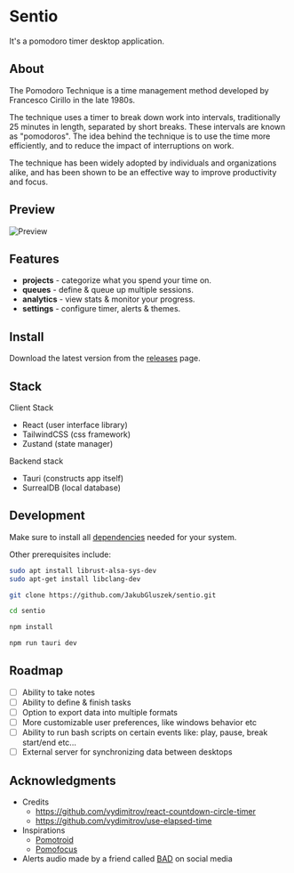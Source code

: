 # Sentio

It's a pomodoro timer desktop application.

## About

The Pomodoro Technique is a time management method developed by Francesco Cirillo in the late 1980s.

The technique uses a timer to break down work into intervals, traditionally 25 minutes in length, separated by short breaks. These intervals are known as "pomodoros". The idea behind the technique is to use the time more efficiently, and to reduce the impact of interruptions on work.

The technique has been widely adopted by individuals and organizations alike, and has been shown to be an effective way to improve productivity and focus.

## Preview

![Preview](https://github.com/JakubGluszek/sentio/blob/master/.github/images/sentio-demo.gif)

## Features

- **projects** - categorize what you spend your time on.
- **queues** - define & queue up multiple sessions.
- **analytics** - view stats & monitor your progress.
- **settings** - configure timer, alerts & themes.

## Install

Download the latest version from the [releases](https://github.com/JakubGluszek/sentio/releases) page.

## Stack

Client Stack

- React (user interface library)
- TailwindCSS (css framework)
- Zustand (state manager)

Backend stack

- Tauri (constructs app itself)
- SurrealDB (local database)

## Development

Make sure to install all [dependencies](https://tauri.app/v1/guides/getting-started/prerequisites) needed for your system.

Other prerequisites include:
```bash
sudo apt install librust-alsa-sys-dev
sudo apt-get install libclang-dev
```

```bash
git clone https://github.com/JakubGluszek/sentio.git

cd sentio

npm install

npm run tauri dev
```

## Roadmap

- [ ] Ability to take notes
- [ ] Ability to define & finish tasks
- [ ] Option to export data into multiple formats
- [ ] More customizable user preferences, like windows behavior etc
- [ ] Ability to run bash scripts on certain events like: play, pause, break start/end etc...
- [ ] External server for synchronizing data between desktops

## Acknowledgments

- Credits
  - https://github.com/vydimitrov/react-countdown-circle-timer
  - https://github.com/vydimitrov/use-elapsed-time
- Inspirations
  - [Pomotroid](https://github.com/Splode/pomotroid)
  - [Pomofocus](https://pomofocus.io/)
- Alerts audio made by a friend called [BAD](https://www.youtube.com/channel/UCCqowyNy72D-TVhYJzNHhpw) on social media
